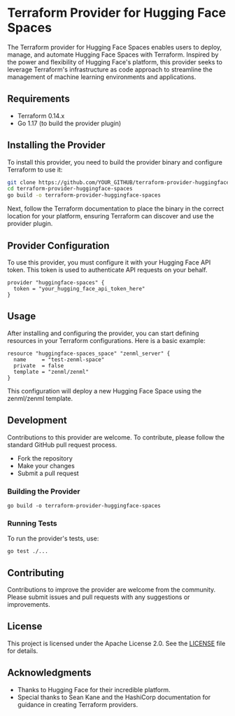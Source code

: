 # Terraform Provider for Hugging Face Spaces

The Terraform provider for Hugging Face Spaces enables users to deploy, manage, and automate Hugging Face Spaces with Terraform. Inspired by the power and flexibility of Hugging Face's platform, this provider seeks to leverage Terraform's infrastructure as code approach to streamline the management of machine learning environments and applications.

## Requirements

- Terraform 0.14.x
- Go 1.17 (to build the provider plugin)

## Installing the Provider

To install this provider, you need to build the provider binary and configure Terraform to use it:

```bash
git clone https://github.com/YOUR_GITHUB/terraform-provider-huggingface-spaces.git
cd terraform-provider-huggingface-spaces
go build -o terraform-provider-huggingface-spaces
```

Next, follow the Terraform documentation to place the binary in the correct location for your platform, ensuring Terraform can discover and use the provider plugin.

## Provider Configuration

To use this provider, you must configure it with your Hugging Face API token. This token is used to authenticate API requests on your behalf.

```hcl
provider "huggingface-spaces" {
  token = "your_hugging_face_api_token_here"
}
```

## Usage

After installing and configuring the provider, you can start defining resources in your Terraform configurations. Here is a basic example:

```hcl
resource "huggingface-spaces_space" "zenml_server" {
  name     = "test-zenml-space"
  private  = false
  template = "zenml/zenml"
}
```

This configuration will deploy a new Hugging Face Space using the zenml/zenml template.

## Development

Contributions to this provider are welcome. To contribute, please follow the standard GitHub pull request process.

- Fork the repository
- Make your changes
- Submit a pull request

### Building the Provider

```
go build -o terraform-provider-huggingface-spaces
```

### Running Tests

To run the provider's tests, use:

```
go test ./...
```

## Contributing

Contributions to improve the provider are welcome from the community. Please submit issues and pull requests with any suggestions or improvements.

## License

This project is licensed under the Apache License 2.0. See the [LICENSE](LICENSE) file for details.

## Acknowledgments

- Thanks to Hugging Face for their incredible platform.
- Special thanks to Sean Kane and the HashiCorp documentation for guidance in creating Terraform providers.
